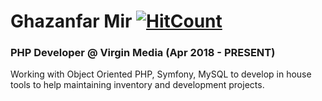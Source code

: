 # Ghazanfar Mir [![HitCount](http://hits.dwyl.com/ghazanfarmir/ghazanfarmir.svg)](http://hits.dwyl.com/ghazanfarmir/ghazanfarmir)
### PHP Developer @ Virgin Media (Apr 2018 - PRESENT)

Working with Object Oriented PHP, Symfony, MySQL to develop in house tools to help maintaining inventory and development projects.

<!--
**GhazanfarMir/GhazanfarMir** is a ✨ _special_ ✨ repository because its `README.md` (this file) appears on your GitHub profile.

Here are some ideas to get you started:

- 🔭 I’m currently working on ...
- 🌱 I’m currently learning ...
- 👯 I’m looking to collaborate on ...
- 🤔 I’m looking for help with ...
- 💬 Ask me about ...
- 📫 How to reach me: ...
- 😄 Pronouns: ...
- ⚡ Fun fact: ...
-->
